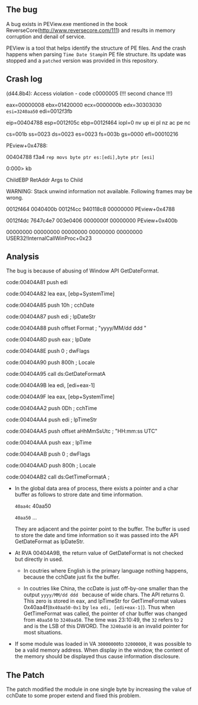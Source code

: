 ## The bug

A bug exists in PEView.exe mentioned in the book ReverseCore(http://www.reversecore.com/111) and results in memory corruption and denail of service.

PEView is a tool that helps identify the structure of PE files. And the crash happens when parsing `Time Date Stamp`in PE file structure. Its update was stopped and a `patched` version was provided in this repository.



## Crash log

(d44.8b4): Access violation - code c0000005 (!!! second chance !!!)

eax=00000008 ebx=01420000 ecx=0000000b edx=30303030 `esi=3240aa50` edi=0012f3fb

eip=00404788 esp=0012f05c ebp=0012f464 iopl=0         nv up ei pl nz ac pe nc

cs=001b  ss=0023  ds=0023  es=0023  fs=003b  gs=0000             efl=00010216

PEview+0x4788:

00404788 f3a4            `rep movs byte ptr es:[edi],byte ptr [esi]`

0:000> kb

ChildEBP RetAddr  Args to Child              

WARNING: Stack unwind information not available. Following frames may be wrong.

0012f464 0040400b 0012f4cc 940118c8 00000000 PEview+0x4788

0012f4dc 7647c4e7 003e0406 0000000f 00000000 PEview+0x400b

00000000 00000000 00000000 00000000 00000000 USER32!InternalCallWinProc+0x23



## Analysis

The bug is because of abusing of Window API GetDateFormat.

code:00404A81                 push    edi

code:00404A82                 lea     eax, [ebp+SystemTime]

code:00404A85                 push    10h             ; cchDate

code:00404A87                 push    edi             ; lpDateStr

code:00404A88                 push    offset Format   ; "yyyy/MM/dd ddd "

code:00404A8D                 push    eax             ; lpDate

code:00404A8E                 push    0               ; dwFlags

code:00404A90                 push    800h            ; Locale

code:00404A95                 call    ds:GetDateFormatA

code:00404A9B                 lea     edi, [edi+eax-1]

code:00404A9F                 lea     eax, [ebp+SystemTime]

code:00404AA2                 push    0Dh             ; cchTime

code:00404AA4                 push    edi             ; lpTimeStr

code:00404AA5                 push    offset aHhMmSsUtc ; "HH:mm:ss UTC"

code:00404AAA                 push    eax             ; lpTime

code:00404AAB                 push    0               ; dwFlags

code:00404AAD                 push    800h            ; Locale

code:00404AB2                 call    ds:GetTimeFormatA ;

- In the global data area of process, there exists a pointer and a char buffer as follows to strore date and time information.

  `40aa4c` 40aa50

  `40aa50` ...

  They are adjacent and the pointer point to the buffer. The buffer is used to store the date and time information so it was passed into the API GetDateFormat as lpDateStr.

- At RVA 00404A9B, the return value of GetDateFormat is not checked but directly in used. 

  - In coutries where English is the primary language nothing happens, because the cchDate just fix the buffer.
  
  - In coutries like China, the ccDate is just off-by-one smaller than the output `yyyy/MM/dd ddd ` because of wide chars. The API returns 0. This zero is stored in eax, and lpTimeStr for GetTimeFormat values 0x40aa4f(`0x40aa50-0x1` by `lea edi, [edi+eax-1]`). Thus when GetTimeFormat was called, the pointer of char buffer was changed from `40aa50` to `3240aa50`. The time was 23:10:49, the `32` refers to `2` and is the LSB of this DWORD. The `3240aa50` is an invalid pointer for most situations.

- If some module was loaded in VA `30000000`to `32000000`, it was possible to be a valid memory address. When display in the window, the content of the memory should be displayed thus cause information disclosure.


## The Patch

The patch modified the module in one single byte by increasing the value of cchDate to some proper extend and fixed this problem.
